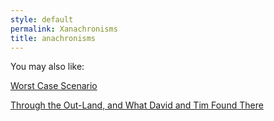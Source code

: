 ```yaml
---
style: default
permalink: Xanachronisms
title: anachronisms
---
```

You may also like:

[Worst Case Scenario](http://scp-wiki.net/worst-case-scenario)

[Through the Out-Land, and What David and Tim Found There](http://scp-wiki.net/through-the-out-land-and-what-david-and-tim-found-there)
